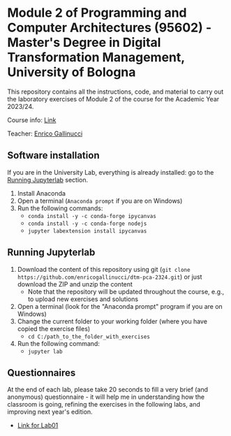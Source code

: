 # Module 2 of Programming and Computer Architectures (95602) - Master's Degree in Digital Transformation Management, University of Bologna

This repository contains all the instructions, code, and material to carry out the laboratory exercises of Module 2 of the course for the Academic Year 2023/24.

Course info: [Link](https://www.unibo.it/en/teaching/course-unit-catalogue/course-unit/2023/466749)

Teacher: [Enrico Gallinucci](https://www.unibo.it/sitoweb/enrico.gallinucci)


## Software installation 

If you are in the University Lab, everything is already installed: go to the [Running Jupyterlab](#running-jupyterlab) section.

1. Install Anaconda
2. Open a terminal (```Anaconda prompt``` if you are on Windows)
3. Run the following commands:
    - ```conda install -y -c conda-forge ipycanvas```
    - ```conda install -y -c conda-forge nodejs```
    - ```jupyter labextension install ipycanvas```

## Running Jupyterlab

1. Download the content of this repository using git (```git clone https://github.com/enricogallinucci/dtm-pca-2324.git```) or just download the ZIP and unzip the content
    - Note that the repository will be updated throughout the course, e.g., to upload new exercises and solutions
2. Open a terminal (look for the "Anaconda prompt" program if you are on Windows)
3. Change the current folder to your working folder (where you have copied the exercise files)
    - ```cd C:/path_to_the_folder_with_exercises```
4. Run the following command:
    - ```jupyter lab```

## Questionnaires

At the end of each lab, please take 20 seconds to fill a very brief (and anonymous) questionnaire - it will help me in understanding how the classroom is going, refining the exercises in the following labs, and improving next year's edition.

- [Link for Lab01](https://forms.gle/woiX5RQ5kUkHiySEA)